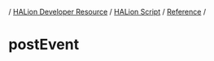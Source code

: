 / [HALion Developer Resource](../..//HALion-Developer-Resource.md) / [HALion Script](./HALion-Script.md) / [Reference](./Reference.md) /

# postEvent

